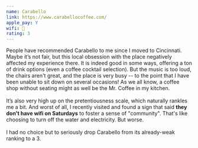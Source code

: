 ```yaml
---
name: Carabello
link: https://www.carabellocoffee.com/
apple_pay: Y
wifi: 🙂
rating: 3
---
```


People have recommended Carabello to me since I moved to Cincinnati.
Maybe it’s not fair, but this local obsession with the place negatively affected my experience there.
It is indeed good in some ways, offering a ton of drink options (even a coffee cocktail selection).
But the music is too loud, the chairs aren't great, and the place is very busy -- to the point that I have been unable to sit down on several occasions!
As we all know, a coffee shop without seating might as well be the Mr. Coffee in my kitchen.
<br><br>
It’s also very high up on the pretentiousness scale, which naturally rankles me a bit.
And worst of all, I recently visited and found a sign that said **they don't have wifi on Saturdays** to foster a sense of "community".
That's like choosing to turn off the water and electricity.
But worse.
<br><br>
I had no choice but to seriously drop Carabello from its already-weak ranking to a 3.
